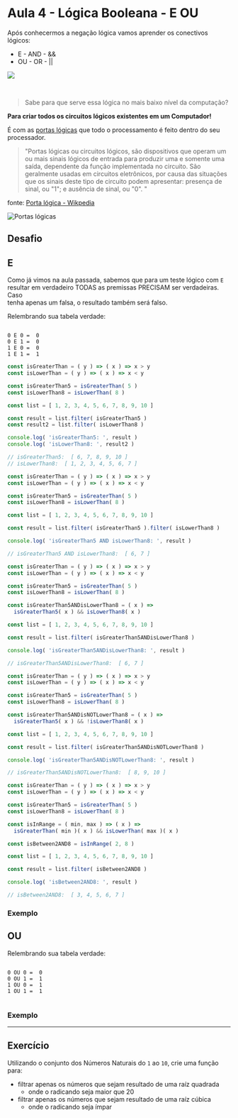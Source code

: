 # Aula 4 - Lógica Booleana - E OU

Após conhecermos a negação lógica vamos aprender os conectivos lógicos:

- E - AND - &&
- OU - OR - ||

![](https://vicgrout.files.wordpress.com/2014/07/truthtables.gif)

<br>

> Sabe para que serve essa lógica no mais baixo nível da computação?

**Para criar todos os circuitos lógicos existentes em um Computador!**

É com as [portas lógicas](https://pt.wikipedia.org/wiki/Porta_l%C3%B3gica) que todo o processamento é feito dentro do seu processador.

> "Portas lógicas ou circuitos lógicos, são dispositivos que operam um ou mais sinais lógicos de entrada para produzir uma e somente uma saída, dependente da função implementada no circuito. São geralmente usadas em circuitos eletrônicos, por causa das situações que os sinais deste tipo de circuito podem apresentar: presença de sinal, ou "1"; e ausência de sinal, ou "0". "

fonte: [Porta lógica - Wikpedia](https://pt.wikipedia.org/wiki/Porta_l%C3%B3gica)

![Portas lógicas](https://www.bpiropo.com.br/graficos/FPC_AC20051003a.jpg) 

## Desafio


## E 

Como já vimos na aula passada, sabemos que para um teste lógico com `E`<br>
resultar em verdadeiro TODAS as premissas PRECISAM ser verdadeiras. Caso<br>
tenha apenas um falsa, o resultado também será falso.

Relembrando sua tabela verdade:

```

0 E 0 =  0
0 E 1 =  0
1 E 0 =  0
1 E 1 =  1

```


```js
const isGreaterThan = ( y ) => ( x ) => x > y
const isLowerThan = ( y ) => ( x ) => x < y

const isGreaterThan5 = isGreaterThan( 5 )
const isLowerThan8 = isLowerThan( 8 )

const list = [ 1, 2, 3, 4, 5, 6, 7, 8, 9, 10 ]

const result = list.filter( isGreaterThan5 )
const result2 = list.filter( isLowerThan8 )

console.log( 'isGreaterThan5: ', result )
console.log( 'isLowerThan8: ', result2 )

// isGreaterThan5:  [ 6, 7, 8, 9, 10 ]
// isLowerThan8:  [ 1, 2, 3, 4, 5, 6, 7 ]

```

```js
const isGreaterThan = ( y ) => ( x ) => x > y
const isLowerThan = ( y ) => ( x ) => x < y

const isGreaterThan5 = isGreaterThan( 5 )
const isLowerThan8 = isLowerThan( 8 )

const list = [ 1, 2, 3, 4, 5, 6, 7, 8, 9, 10 ]

const result = list.filter( isGreaterThan5 ).filter( isLowerThan8 )

console.log( 'isGreaterThan5 AND isLowerThan8: ', result )

// isGreaterThan5 AND isLowerThan8:  [ 6, 7 ]
```



```js
const isGreaterThan = ( y ) => ( x ) => x > y
const isLowerThan = ( y ) => ( x ) => x < y

const isGreaterThan5 = isGreaterThan( 5 )
const isLowerThan8 = isLowerThan( 8 )

const isGreaterThan5ANDisLowerThan8 = ( x ) =>
  isGreaterThan5( x ) && isLowerThan8( x )

const list = [ 1, 2, 3, 4, 5, 6, 7, 8, 9, 10 ]

const result = list.filter( isGreaterThan5ANDisLowerThan8 )

console.log( 'isGreaterThan5ANDisLowerThan8: ', result )

// isGreaterThan5ANDisLowerThan8:  [ 6, 7 ]
```


```js
const isGreaterThan = ( y ) => ( x ) => x > y
const isLowerThan = ( y ) => ( x ) => x < y

const isGreaterThan5 = isGreaterThan( 5 )
const isLowerThan8 = isLowerThan( 8 )

const isGreaterThan5ANDisNOTLowerThan8 = ( x ) =>
  isGreaterThan5( x ) && !isLowerThan8( x )

const list = [ 1, 2, 3, 4, 5, 6, 7, 8, 9, 10 ]

const result = list.filter( isGreaterThan5ANDisNOTLowerThan8 )

console.log( 'isGreaterThan5ANDisNOTLowerThan8: ', result )

// isGreaterThan5ANDisNOTLowerThan8:  [ 8, 9, 10 ]

```


```js
const isGreaterThan = ( y ) => ( x ) => x > y
const isLowerThan = ( y ) => ( x ) => x < y

const isGreaterThan5 = isGreaterThan( 5 )
const isLowerThan8 = isLowerThan( 8 )

const isInRange = ( min, max ) => ( x ) => 
  isGreaterThan( min )( x ) && isLowerThan( max )( x )

const isBetween2AND8 = isInRange( 2, 8 )

const list = [ 1, 2, 3, 4, 5, 6, 7, 8, 9, 10 ]

const result = list.filter( isBetween2AND8 )

console.log( 'isBetween2AND8: ', result )

// isBetween2AND8:  [ 3, 4, 5, 6, 7 ]
```


### Exemplo


## OU


Relembrando sua tabela verdade:

```

0 OU 0 =  0
0 OU 1 =  1
1 OU 0 =  1
1 OU 1 =  1


```

### Exemplo

<hr>

## Exercício

Utilizando o conjunto dos Números Naturais do `1` ao `10`, crie uma função para:<br>

- filtrar apenas os números que sejam resultado de uma raíz quadrada
  - onde o radicando seja maior que 20
- filtrar apenas os números que sejam resultado de uma raíz cúbica
  - onde o radicando seja ímpar
